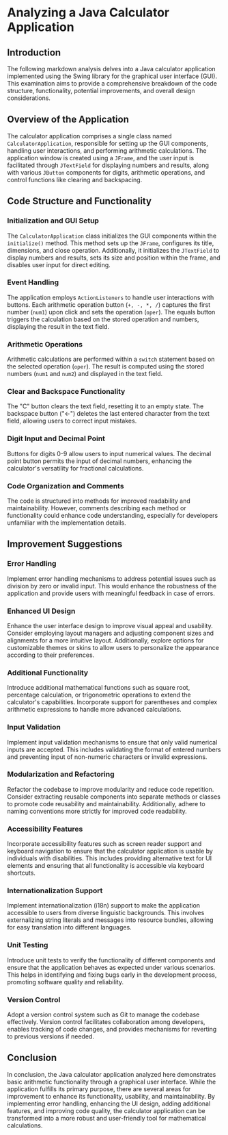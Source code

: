 # Analyzing a Java Calculator Application

## Introduction

The following markdown analysis delves into a Java calculator application implemented using the Swing library for the graphical user interface (GUI). This examination aims to provide a comprehensive breakdown of the code structure, functionality, potential improvements, and overall design considerations.

## Overview of the Application

The calculator application comprises a single class named `CalculatorApplication`, responsible for setting up the GUI components, handling user interactions, and performing arithmetic calculations. The application window is created using a `JFrame`, and the user input is facilitated through `JTextField` for displaying numbers and results, along with various `JButton` components for digits, arithmetic operations, and control functions like clearing and backspacing.

## Code Structure and Functionality

### Initialization and GUI Setup

The `CalculatorApplication` class initializes the GUI components within the `initialize()` method. This method sets up the `JFrame`, configures its title, dimensions, and close operation. Additionally, it initializes the `JTextField` to display numbers and results, sets its size and position within the frame, and disables user input for direct editing.

### Event Handling

The application employs `ActionListeners` to handle user interactions with buttons. Each arithmetic operation button (`+, -, *, /`) captures the first number (`num1`) upon click and sets the operation (`oper`). The equals button triggers the calculation based on the stored operation and numbers, displaying the result in the text field.

### Arithmetic Operations

Arithmetic calculations are performed within a `switch` statement based on the selected operation (`oper`). The result is computed using the stored numbers (`num1` and `num2`) and displayed in the text field.

### Clear and Backspace Functionality

The "C" button clears the text field, resetting it to an empty state. The backspace button ("←") deletes the last entered character from the text field, allowing users to correct input mistakes.

### Digit Input and Decimal Point

Buttons for digits 0-9 allow users to input numerical values. The decimal point button permits the input of decimal numbers, enhancing the calculator's versatility for fractional calculations.

### Code Organization and Comments

The code is structured into methods for improved readability and maintainability. However, comments describing each method or functionality could enhance code understanding, especially for developers unfamiliar with the implementation details.

## Improvement Suggestions

### Error Handling

Implement error handling mechanisms to address potential issues such as division by zero or invalid input. This would enhance the robustness of the application and provide users with meaningful feedback in case of errors.

### Enhanced UI Design

Enhance the user interface design to improve visual appeal and usability. Consider employing layout managers and adjusting component sizes and alignments for a more intuitive layout. Additionally, explore options for customizable themes or skins to allow users to personalize the appearance according to their preferences.

### Additional Functionality

Introduce additional mathematical functions such as square root, percentage calculation, or trigonometric operations to extend the calculator's capabilities. Incorporate support for parentheses and complex arithmetic expressions to handle more advanced calculations.

### Input Validation

Implement input validation mechanisms to ensure that only valid numerical inputs are accepted. This includes validating the format of entered numbers and preventing input of non-numeric characters or invalid expressions.

### Modularization and Refactoring

Refactor the codebase to improve modularity and reduce code repetition. Consider extracting reusable components into separate methods or classes to promote code reusability and maintainability. Additionally, adhere to naming conventions more strictly for improved code readability.

### Accessibility Features

Incorporate accessibility features such as screen reader support and keyboard navigation to ensure that the calculator application is usable by individuals with disabilities. This includes providing alternative text for UI elements and ensuring that all functionality is accessible via keyboard shortcuts.

### Internationalization Support

Implement internationalization (i18n) support to make the application accessible to users from diverse linguistic backgrounds. This involves externalizing string literals and messages into resource bundles, allowing for easy translation into different languages.

### Unit Testing

Introduce unit tests to verify the functionality of different components and ensure that the application behaves as expected under various scenarios. This helps in identifying and fixing bugs early in the development process, promoting software quality and reliability.

### Version Control

Adopt a version control system such as Git to manage the codebase effectively. Version control facilitates collaboration among developers, enables tracking of code changes, and provides mechanisms for reverting to previous versions if needed.

## Conclusion

In conclusion, the Java calculator application analyzed here demonstrates basic arithmetic functionality through a graphical user interface. While the application fulfills its primary purpose, there are several areas for improvement to enhance its functionality, usability, and maintainability. By implementing error handling, enhancing the UI design, adding additional features, and improving code quality, the calculator application can be transformed into a more robust and user-friendly tool for mathematical calculations.